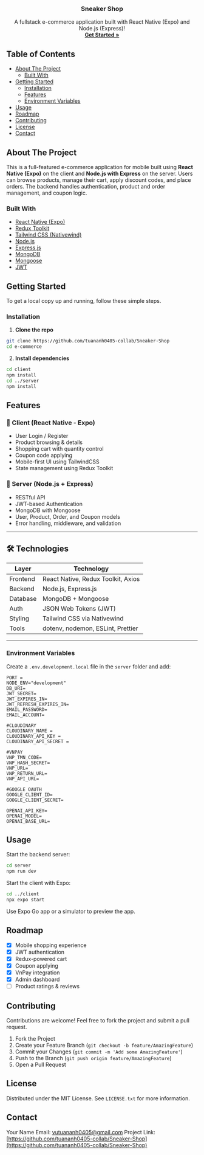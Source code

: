 <a id="readme-top"></a>


<!-- PROJECT LOGO -->
<br />
<div align="center">
  <h3 align="center">Sneaker Shop</h3>

  <p align="center">
    A fullstack e-commerce application built with React Native (Expo) and Node.js (Express)!
    <br />
    <a href="#getting-started"><strong>Get Started »</strong></a>
    <br />
  </p>
</div>

## Table of Contents
- [About The Project](#about-the-project)
  - [Built With](#built-with)
- [Getting Started](#getting-started)
  - [Installation](#installation)
  - [Features](#features)
  - [Environment Variables](#environment-variables)
- [Usage](#usage)
- [Roadmap](#roadmap)
- [Contributing](#contributing)
- [License](#license)
- [Contact](#contact)

## About The Project

This is a full-featured e-commerce application for mobile built using **React Native (Expo)** on the client and **Node.js with Express** on the server. Users can browse products, manage their cart, apply discount codes, and place orders. The backend handles authentication, product and order management, and coupon logic.

### Built With

* [React Native (Expo)](https://expo.dev)
* [Redux Toolkit](https://redux-toolkit.js.org/)
* [Tailwind CSS (Nativewind)](https://www.nativewind.dev/)
* [Node.js](https://nodejs.org/)
* [Express.js](https://expressjs.com/)
* [MongoDB](https://www.mongodb.com/)
* [Mongoose](https://mongoosejs.com/)
* [JWT](https://jwt.io/)

## Getting Started

To get a local copy up and running, follow these simple steps.

### Installation

1. **Clone the repo**
```sh
git clone https://github.com/tuananh0405-collab/Sneaker-Shop
cd e-commerce
```

2. **Install dependencies**
```sh
cd client
npm install
cd ../server
npm install
```
##  Features

### 📱 Client (React Native - Expo)
- User Login / Register
- Product browsing & details
- Shopping cart with quantity control
- Coupon code applying
- Mobile-first UI using TailwindCSS
- State management using Redux Toolkit

### 🔧 Server (Node.js + Express)
- RESTful API
- JWT-based Authentication
- MongoDB with Mongoose
- User, Product, Order, and Coupon models
- Error handling, middleware, and validation

---

## 🛠 Technologies

| Layer       | Technology                         |
|-------------|------------------------------------|
| Frontend    | React Native, Redux Toolkit, Axios |
| Backend     | Node.js, Express.js                |
| Database    | MongoDB + Mongoose                 |
| Auth        | JSON Web Tokens (JWT)              |
| Styling     | Tailwind CSS via Nativewind        |
| Tools       | dotenv, nodemon, ESLint, Prettier  |

---


### Environment Variables

Create a `.env.development.local` file in the `server` folder and add:
```env
PORT = 
NODE_ENV="development"
DB_URI=
JWT_SECRET=
JWT_EXPIRES_IN=
JWT_REFRESH_EXPIRES_IN=
EMAIL_PASSWORD=
EMAIL_ACCOUNT=

#CLOUDINARY
CLOUDINARY_NAME = 
CLOUDINARY_API_KEY = 
CLOUDINARY_API_SECRET =

#VNPAY
VNP_TMN_CODE=
VNP_HASH_SECRET=
VNP_URL=
VNP_RETURN_URL=
VNP_API_URL=

#GOOGLE OAUTH
GOOGLE_CLIENT_ID=
GOOGLE_CLIENT_SECRET=

OPENAI_API_KEY=
OPENAI_MODEL=
OPENAI_BASE_URL=
```

## Usage

Start the backend server:
```sh
cd server
npm run dev
```

Start the client with Expo:
```sh
cd ../client
npx expo start
```

Use Expo Go app or a simulator to preview the app.

## Roadmap

- [x] Mobile shopping experience
- [x] JWT authentication
- [x] Redux-powered cart
- [x] Coupon applying
- [x] VnPay integration
- [x] Admin dashboard
- [ ] Product ratings & reviews

## Contributing

Contributions are welcome! Feel free to fork the project and submit a pull request.

1. Fork the Project
2. Create your Feature Branch (`git checkout -b feature/AmazingFeature`)
3. Commit your Changes (`git commit -m 'Add some AmazingFeature'`)
4. Push to the Branch (`git push origin feature/AmazingFeature`)
5. Open a Pull Request

## License

Distributed under the MIT License. See `LICENSE.txt` for more information.

## Contact

Your Name
Email: vutuananh0405@gmail.com
Project Link: [https://github.com/tuananh0405-collab/Sneaker-Shop](https://github.com/tuananh0405-collab/Sneaker-Shop)

<!-- SHIELDS -->
[contributors-shield]: https://img.shields.io/github/contributors/your-username/ecommerce-app.svg?style=for-the-badge
[contributors-url]: https://github.com/your-username/ecommerce-app/graphs/contributors
[forks-shield]: https://img.shields.io/github/forks/your-username/ecommerce-app.svg?style=for-the-badge
[forks-url]: https://github.com/your-username/ecommerce-app/network/members
[stars-shield]: https://img.shields.io/github/stars/your-username/ecommerce-app.svg?style=for-the-badge
[stars-url]: https://github.com/your-username/ecommerce-app/stargazers
[issues-shield]: https://img.shields.io/github/issues/your-username/ecommerce-app.svg?style=for-the-badge
[issues-url]: https://github.com/your-username/ecommerce-app/issues
[license-shield]: https://img.shields.io/github/license/your-username/ecommerce-app.svg?style=for-the-badge
[license-url]: https://github.com/your-username/ecommerce-app/blob/main/LICENSE
[linkedin-shield]: https://img.shields.io/badge/-LinkedIn-black.svg?style=for-the-badge&logo=linkedin&colorB=555
[linkedin-url]: https://linkedin.com/in/yourprofile

